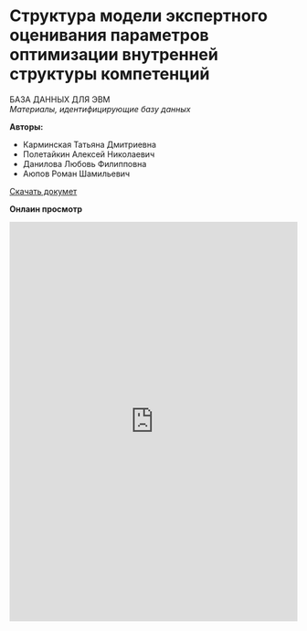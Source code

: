 # Структура модели экспертного оценивания параметров оптимизации внутренней структуры компетенций  
БАЗА ДАННЫХ ДЛЯ ЭВМ  
*Материалы, идентифицирующие базу данных*

**Авторы:**

- Карминская Татьяна Дмитриевна
- Полетайкин Алексей Николаевич 
- Данилова Любовь Филипповна
- Аюпов Роман Шамильевич

[Скачать докумет](bd.doc)

**Онлаин просмотр**
<iframe src="https://docs.google.com/gview?url=http://skills.ugrasu.ru/start_point/other/bd/bd.doc&embedded=true" frameborder="0" style="width: 100%; height: 700px;">
Загрузка документа....
</iframe>
